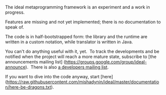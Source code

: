 The ideal metaprogramming framework is an experiment and a work in progress.

Features are missing and not yet implemented; there is no documentation
to speak of.

The code is in half-bootstrapped form: the library and the runtime are
written in a custom notation, while translator is written in Java.

You can't do anything useful with it, yet.&nbsp; To track the developments
and be notified when the project will reach a more mature state, subscribe to
[the announcements mailing list] (https://groups.google.com/group/ideal-announce).&nbsp;
There is also [a developers mailing list](https://groups.google.com/group/ideal-developers).

If you want to dive into the code anyway, start [here]
(https://raw.githubusercontent.com/mishadynin/ideal/master/documentation/here-be-dragons.txt).
